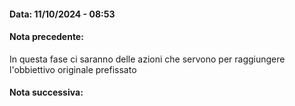 #### Data: 11/10/2024 - 08:53
#### Nota precedente:

In questa fase ci saranno delle azioni che servono per raggiungere l'obbiettivo originale prefissato
#### Nota successiva: